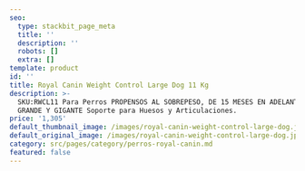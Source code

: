 ```yaml
---
seo:
  type: stackbit_page_meta
  title: ''
  description: ''
  robots: []
  extra: []
template: product
id: ''
title: Royal Canin Weight Control Large Dog 11 Kg
description: >-
  SKU:RWCL11 Para Perros PROPENSOS AL SOBREPESO, DE 15 MESES EN ADELANTE TALLA
  GRANDE Y GIGANTE Soporte para Huesos y Articulaciones.
price: '1,305'
default_thumbnail_image: /images/royal-canin-weight-control-large-dog.jpg
default_original_image: /images/royal-canin-weight-control-large-dog.jpg
category: src/pages/category/perros-royal-canin.md
featured: false
---
```

